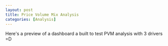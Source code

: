 ```yaml
---
layout: post
title: Price Volume Mix Analysis
categories: [Analysis]
---
```


Here's a preview of a dashboard a built to test PVM analysis with 3 drivers =D
<img src="{{ site.baseurl }}/images/blog/dashbordview.jpg" alt>
